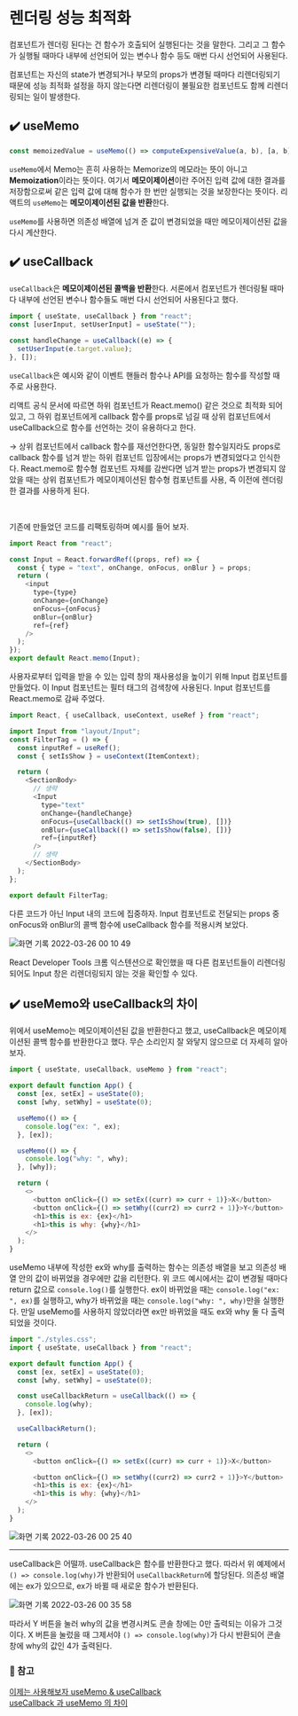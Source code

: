 # 렌더링 성능 최적화

컴포넌트가 렌더링 된다는 건 함수가 호출되어 실행된다는 것을 말한다. 그리고 그 함수가 실행될 때마다 내부에 선언되어 있는 변수나 함수 등도 매번 다시 선언되어 사용된다.

컴포넌트는 자신의 state가 변경되거나 부모의 props가 변경될 때마다 리렌더링되기 때문에 성능 최적화 설정을 하지 않는다면 리렌더링이 불필요한 컴포넌트도 함께 리렌더링되는 일이 발생한다.

## ✔️ useMemo

```javascript
const memoizedValue = useMemo(() => computeExpensiveValue(a, b), [a, b]);
```

`useMemo`에서 Memo는 흔히 사용하는 Memorize의 메모라는 뜻이 아니고 **Memoization**이라는 뜻이다.
여기서 **메모이제이션**이란 주어진 입력 값에 대한 결과를 저장함으로써 같은 입력 값에 대해 함수가 한 번만 실행되는 것을 보장한다는 뜻이다. 리액트의 `useMemo`는 **메모이제이션된 값을 반환**한다.

`useMemo`를 사용하면 의존성 배열에 넘겨 준 값이 변경되었을 때만 메모이제이션된 값을 다시 계산한다.

## ✔️ useCallback

`useCallback`은 **메모이제이션된 콜백을 반환**한다. 서론에서 컴포넌트가 렌더링될 때마다 내부에 선언된 변수나 함수들도 매번 다시 선언되어 사용된다고 했다.

```javascript
import { useState, useCallback } from "react";
const [userInput, setUserInput] = useState("");

const handleChange = useCallback((e) => {
  setUserInput(e.target.value);
}, []);
```

`useCallback`은 예시와 같이 이벤트 핸들러 함수나 API를 요청하는 함수를 작성할 때 주로 사용한다.

리액트 공식 문서에 따르면 하위 컴포넌트가 React.memo() 같은 것으로 최적화 되어 있고, 그 하위 컴포넌트에게 callback 함수를 props로 넘길 때 상위 컴포넌트에서 useCallback으로 함수를 선언하는 것이 유용하다고 한다.

→ 상위 컴포넌트에서 callback 함수를 재선언한다면, 동일한 함수일지라도 props로 callback 함수를 넘겨 받는 하위 컴포넌트 입장에서는 props가 변경되었다고 인식한다. React.memo로 함수형 컴포넌트 자체를 감싼다면 넘겨 받는 props가 변경되지 않았을 때는 상위 컴포넌트가 메모이제이션된 함수형 컴포넌트를 사용, 즉 이전에 렌더링한 결과를 사용하게 된다.

<br/>

기존에 만들었던 코드를 리팩토링하며 예시를 들어 보자.

```javascript
import React from "react";

const Input = React.forwardRef((props, ref) => {
  const { type = "text", onChange, onFocus, onBlur } = props;
  return (
    <input
      type={type}
      onChange={onChange}
      onFocus={onFocus}
      onBlur={onBlur}
      ref={ref}
    />
  );
});
export default React.memo(Input);
```

사용자로부터 입력을 받을 수 있는 입력 창의 재사용성을 높이기 위해 Input 컴포넌트를 만들었다. 이 Input 컴포넌트는 필터 태그의 검색창에 사용된다. Input 컴포넌트를 React.memo로 감싸 주었다.

```javascript
import React, { useCallback, useContext, useRef } from "react";

import Input from "layout/Input";
const FilterTag = () => {
  const inputRef = useRef();
  const { setIsShow } = useContext(ItemContext);

  return (
    <SectionBody>
      // 생략
      <Input
        type="text"
        onChange={handleChange}
        onFocus={useCallback(() => setIsShow(true), [])}
        onBlur={useCallback(() => setIsShow(false), [])}
        ref={inputRef}
      />
      // 생략
    </SectionBody>
  );
};

export default FilterTag;
```

다른 코드가 아닌 Input 내의 코드에 집중하자. Input 컴포넌트로 전달되는 props 중 onFocus와 onBlur의 콜백 함수에 useCallback 함수를 적용시켜 보았다.

![화면 기록 2022-03-26 00 10 49](https://user-images.githubusercontent.com/43867711/160148157-eaffebe6-0d03-47ee-9712-3e8924ef87eb.gif)

React Developer Tools 크롬 익스텐션으로 확인했을 때 다른 컴포넌트들이 리렌더링 되어도 Input 창은 리렌더링되지 않는 것을 확인할 수 있다.

## ✔️ useMemo와 useCallback의 차이

위에서 useMemo는 메모이제이션된 값을 반환한다고 했고, useCallback은 메모이제이션된 콜백 함수를 반환한다고 했다. 무슨 소리인지 잘 와닿지 않으므로 더 자세히 알아보자.

```javascript
import { useState, useCallback, useMemo } from "react";

export default function App() {
  const [ex, setEx] = useState(0);
  const [why, setWhy] = useState(0);

  useMemo(() => {
    console.log("ex: ", ex);
  }, [ex]);

  useMemo(() => {
    console.log("why: ", why);
  }, [why]);

  return (
    <>
      <button onClick={() => setEx((curr) => curr + 1)}>X</button>
      <button onClick={() => setWhy((curr2) => curr2 + 1)}>Y</button>
      <h1>this is ex: {ex}</h1>
      <h1>this is why: {why}</h1>
    </>
  );
}
```

useMemo 내부에 작성한 ex와 why를 출력하는 함수는 의존성 배열을 보고 의존성 배열 안의 값이 바뀌었을 경우에만 값을 리턴한다. 위 코드 예시에서는 값이 변경될 때마다 return 값으로 `console.log()`를 실행한다. ex이 바뀌었을 때는 `console.log("ex: ", ex)`를 실행하고, why가 바뀌었을 때는 `console.log("why: ", why)`만을 실행한다. 만일 useMemo를 사용하지 않았더라면 ex만 바뀌었을 때도 ex와 why 둘 다 출력되었을 것이다.

```javascript
import "./styles.css";
import { useState, useCallback } from "react";

export default function App() {
  const [ex, setEx] = useState(0);
  const [why, setWhy] = useState(0);

  const useCallbackReturn = useCallback(() => {
    console.log(why);
  }, [ex]);

  useCallbackReturn();

  return (
    <>
      <button onClick={() => setEx((curr) => curr + 1)}>X</button>

      <button onClick={() => setWhy((curr2) => curr2 + 1)}>Y</button>
      <h1>this is ex: {ex}</h1>
      <h1>this is why: {why}</h1>
    </>
  );
}
```

![화면 기록 2022-03-26 00 25 40](https://user-images.githubusercontent.com/43867711/160151354-f2ff9a30-8395-46b2-9c49-78b7f273e58e.gif)

---

useCallback은 어떨까. useCallback은 함수를 반환한다고 했다. 따라서 위 예제에서 `() => console.log(why)`가 반환되어 `useCallbackReturn`에 할당된다. 의존성 배열에는 ex가 있으므로, ex가 바뀔 때 새로운 함수가 반환된다.

![화면 기록 2022-03-26 00 35 58](https://user-images.githubusercontent.com/43867711/160152798-f1312c78-f972-4e49-88d4-b9f264b2ee10.gif)

따라서 Y 버튼을 눌러 why의 값을 변경시켜도 콘솔 창에는 0만 출력되는 이유가 그것이다. X 버튼을 눌렀을 때 그제서야 `() => console.log(why)`가 다시 반환되어 콘솔 창에 why의 값인 4가 출력된다.

### 🚩 참고

[이제는 사용해보자 useMemo & useCallback](https://leehwarang.github.io/2020/05/02/useMemo&useCallback.html)  
[useCallback 과 useMemo 의 차이](https://basemenks.tistory.com/238)
